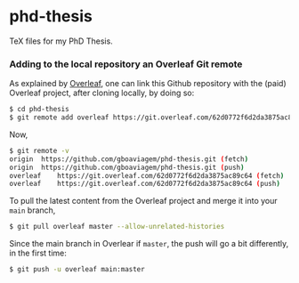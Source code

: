 # phd-thesis
TeX files for my PhD Thesis.

### Adding to the local repository an Overleaf Git remote
As explained by [Overleaf](https://www.overleaf.com/learn/how-to/Using_Git_and_GitHub),
one can link this Github repository with the (paid) Overleaf project, after cloning locally,
by doing so:
```sh
$ cd phd-thesis
$ git remote add overleaf https://git.overleaf.com/62d0772f6d2da3875ac89c64
```

Now,
```sh
$ git remote -v
origin	https://github.com/gboaviagem/phd-thesis.git (fetch)
origin	https://github.com/gboaviagem/phd-thesis.git (push)
overleaf	https://git.overleaf.com/62d0772f6d2da3875ac89c64 (fetch)
overleaf	https://git.overleaf.com/62d0772f6d2da3875ac89c64 (push)
```

To pull the latest content from the Overleaf project and merge it into your `main` branch,
```sh
$ git pull overleaf master --allow-unrelated-histories
```

Since the main branch in Overlear if `master`, the push will go a bit differently, in the first time:
```sh
$ git push -u overleaf main:master
```

